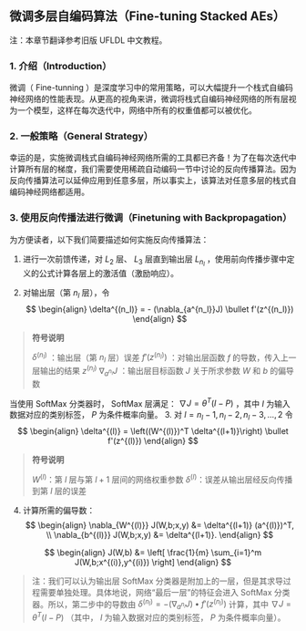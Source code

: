 ## 微调多层自编码算法（Fine-tuning Stacked AEs）

注：本章节翻译参考旧版 UFLDL 中文教程。

### 1. 介绍（Introduction）

微调（ Fine-tunning ）是深度学习中的常用策略，可以大幅提升一个栈式自编码神经网络的性能表现。从更高的视角来讲，微调将栈式自编码神经网络的所有层视为一个模型，这样在每次迭代中，网络中所有的权重值都可以被优化。

### 2. 一般策略（General Strategy）

幸运的是，实施微调栈式自编码神经网络所需的工具都已齐备！为了在每次迭代中计算所有层的梯度，我们需要使用稀疏自动编码一节中讨论的反向传播算法。因为反向传播算法可以延伸应用到任意多层，所以事实上，该算法对任意多层的栈式自编码神经网络都适用。

### 3. 使用反向传播法进行微调（Finetuning with Backpropagation）

为方便读者，以下我们简要描述如何实施反向传播算法：


1. 进行一次前馈传递，对 $\textstyle L_2$ 层、 $\textstyle L_3$ 层直到输出层 $\textstyle L_{n_l}$ ，使用前向传播步骤中定义的公式计算各层上的激活值（激励响应）。

2. 对输出层（第 $\textstyle n_l$ 层），令
$$
\begin{align}
\delta^{(n_l)} = - (\nabla_{a^{n_l}}J) \bullet f'(z^{(n_l)})
\end{align}
$$
>**符号说明**
>
>$\delta^{(n_l)}$ ：输出层（第 $n_l$ 层）误差
>$f'(z^{(n_l)})$ ：对输出层函数 $f$ 的导数，传入上一层输出的结果 $z^{(n_l)}$
>$\nabla_{a^{n_l}}J$ ：输出层目标函数 $J$ 关于所求参数 $W$ 和 $b$ 的偏导数
>
当使用 SoftMax 分类器时， SoftMax 层满足： $\nabla J = \theta^T(I-P)$ ，其中 $\textstyle I$ 为输入数据对应的类别标签， $\textstyle P$ 为条件概率向量。
3. 对 $\textstyle l = n_l-1, n_l-2, n_l-3, \ldots, 2$ 令
$$
\begin{align}
\delta^{(l)} = \left((W^{(l)})^T \delta^{(l+1)}\right) \bullet f'(z^{(l)})
\end{align}
$$
>**符号说明**
>
>$W^{(l)}$：第 $l$ 层与第 $l+1$ 层间的网络权重参数
>$\delta^{(l)}$：误差从输出层经反向传播到第 $l$ 层的误差
4. 计算所需的偏导数：
$$
\begin{align}
\nabla_{W^{(l)}} J(W,b;x,y) &= \delta^{(l+1)} (a^{(l)})^T, \\
\nabla_{b^{(l)}} J(W,b;x,y) &= \delta^{(l+1)}.
\end{align}
$$

$$
\begin{align}
J(W,b) &= \left[ \frac{1}{m} \sum_{i=1}^m J(W,b;x^{(i)},y^{(i)}) \right]
\end{align}
$$



>注：我们可以认为输出层 SoftMax 分类器是附加上的一层，但是其求导过程需要单独处理。具体地说，网络“最后一层”的特征会进入 SoftMax 分类器。所以，第二步中的导数由 $\delta^{(n_l)} = - (\nabla_{a^{n_l}}J) \bullet f'(z^{(n_l)})$ 计算，其中 $\nabla J = \theta^T(I-P)$ （其中， $\textstyle I$ 为输入数据对应的类别标签， $\textstyle P$ 为条件概率向量）。
